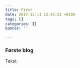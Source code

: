 ```yaml
---
title: First
date: 2017-12-11 12:44:21 +0100
tags: []
categories: []
banner: ''

---
```

### Første blog

Tekst.